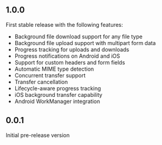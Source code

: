 ## 1.0.0

First stable release with the following features:
* Background file download support for any file type
* Background file upload support with multipart form data
* Progress tracking for uploads and downloads
* Progress notifications on Android and iOS
* Support for custom headers and form fields
* Automatic MIME type detection
* Concurrent transfer support
* Transfer cancellation
* Lifecycle-aware progress tracking
* iOS background transfer capability
* Android WorkManager integration

## 0.0.1

Initial pre-release version
